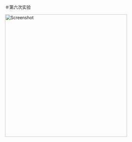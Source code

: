 ＃第六次实验


<img src="https://github.com/lintao2018/lab6/blob/master/images/1.png" height="400" alt="Screenshot"/>
